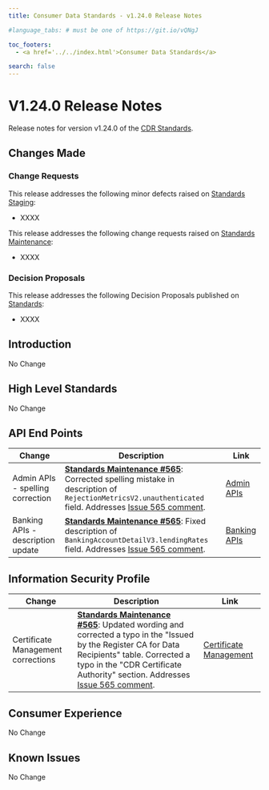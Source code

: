 ```yaml
---
title: Consumer Data Standards - v1.24.0 Release Notes

#language_tabs: # must be one of https://git.io/vQNgJ

toc_footers:
  - <a href='../../index.html'>Consumer Data Standards</a>

search: false
---
```


# V1.24.0 Release Notes
Release notes for version v1.24.0 of the [CDR Standards](../../index.html).

## Changes Made
### Change Requests

This release addresses the following minor defects raised on [Standards Staging](https://github.com/ConsumerDataStandardsAustralia/standards-staging/issues):

- XXXX

This release addresses the following change requests raised on [Standards Maintenance](https://github.com/ConsumerDataStandardsAustralia/standards-maintenance/issues):

- XXXX

### Decision Proposals

This release addresses the following Decision Proposals published on [Standards](https://github.com/ConsumerDataStandardsAustralia/standards/issues):

- XXXX

## Introduction

No Change

## High Level Standards

No Change


## API End Points

|Change|Description|Link|
|------|-----------|----|
| Admin APIs - spelling correction| [**Standards Maintenance #565**](https://github.com/ConsumerDataStandardsAustralia/standards-maintenance/issues/565): Corrected spelling mistake in description of `RejectionMetricsV2.unauthenticated` field. Addresses [Issue 565 comment](https://github.com/ConsumerDataStandardsAustralia/standards-maintenance/issues/565#issuecomment-1341720771). | [Admin APIs](../../#admin-apis) |
| Banking APIs - description update| [**Standards Maintenance #565**](https://github.com/ConsumerDataStandardsAustralia/standards-maintenance/issues/565): Fixed description of `BankingAccountDetailV3.lendingRates` field. Addresses [Issue 565 comment](https://github.com/ConsumerDataStandardsAustralia/standards-maintenance/issues/565#issuecomment-1350218008). | [Banking APIs](../../#banking-apis) |

## Information Security Profile

|Change|Description|Link|
|------|-----------|----|
| Certificate Management corrections| [**Standards Maintenance #565**](https://github.com/ConsumerDataStandardsAustralia/standards-maintenance/issues/565): Updated wording and corrected a typo in the "Issued by the Register CA for Data Recipients" table. Corrected a typo in the "CDR Certificate Authority" section. Addresses [Issue 565 comment](https://github.com/ConsumerDataStandardsAustralia/standards-maintenance/issues/565#issuecomment-1340391109). | [Certificate Management](../../#certificate-management) |

## Consumer Experience

No Change

## Known Issues

No Change
